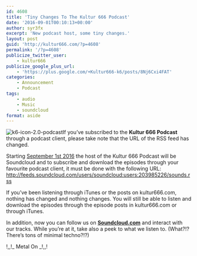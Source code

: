 ```yaml
---
id: 4608
title: 'Tiny Changes To The Kultur 666 Podcast'
date: '2016-09-01T00:10:13+00:00'
author: syr3fx
excerpt: 'New podcast host, some tiny changes.'
layout: post
guid: 'http://kultur666.com/?p=4608'
permalink: '/?p=4608'
publicize_twitter_user:
    - kultur666
publicize_google_plus_url:
    - 'https://plus.google.com/+Kultur666-k6/posts/8Nj6Cxi4FAT'
categories:
    - Announcement
    - Podcast
tags:
    - audio
    - Music
    - soundcloud
format: aside
---
```


![k6-icon-2.0-podcast](http://localhost:8080/wp-content/uploads/2016/07/k6-icon-2-0-podcast.png?w=680)If you’ve subscribed to the **Kultur 666 Podcast** through a podcast client, please take note that the URL of the RSS feed has changed.

Starting <span style="text-decoration:underline;">September 1st 2016</span> the host of the Kultur 666 Podcast will be Soundcloud and to subscribe and download the episodes through your favourite podcast client, it must be done with the following URL: <http://feeds.soundcloud.com/users/soundcloud:users:203985226/sounds.rss>

If you’ve been listening through iTunes or the posts on kultur666.com, nothing has changed and nothing changes. You will still be able to listen and download the episodes through the episode posts in kultur666.com or through iTunes.

In addition, now you can follow us on **[Soundcloud.com](https://soundcloud.com/kultur-666)** and interact with our tracks. While you’re at it, take also a peek to what we listen to. (What?!? There’s tons of minimal techno?!?)

!,,!\_ Metal On \_!,,!